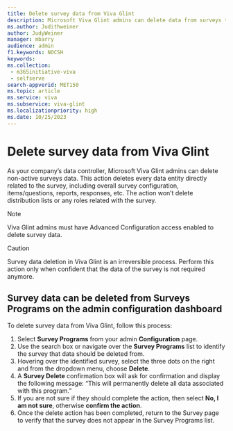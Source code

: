 ```yaml
---
title: Delete survey data from Viva Glint
description: Microsoft Viva Glint admins can delete data from surveys that are no longer active. . 
ms.author: Judithweiner
author: JudyWeiner
manager: mbarry
audience: admin
f1.keywords: NOCSH
keywords: 
ms.collection: 
 - m365initiative-viva
 - selfserve
search-appverid: MET150
ms.topic: article
ms.service: viva
ms.subservice: viva-glint
ms.localizationpriority: high 
ms.date: 10/25/2023
---
```


# Delete survey data from Viva Glint

As your company’s data controller, Microsoft Viva Glint admins can delete non-active surveys data. This action deletes every data entity directly related to the survey, including overall survey configuration, items/questions, reports, responses, etc.
The action won’t delete distribution lists or any roles related with the survey. 

> [!NOTE]
> Viva Glint admins must have Advanced Configuration access enabled to delete survey data.

> [!CAUTION]
> Survey data deletion in Viva Glint is an irreversible process. Perform this action only when confident that the data of the survey is not required anymore. 

## Survey data can be deleted from Surveys Programs on the admin configuration dashboard 
To delete survey data from Viva Glint, follow this process:

1.	Select **Survey Programs** from your admin **Configuration** page. 
1.	Use the search box or navigate over the **Survey Programs** list to identify the survey that data should be deleted from. 
1.	Hovering over the identified survey, select the three dots on the right and from the dropdown menu, choose **Delete**.
1.	A **Survey Delete** confirmation box will ask for confirmation and display the following message: “This will permanently delete all data associated with this program.”
1.	If you are not sure if they should complete the action, then select **No, I am not sure**, otherwise **confirm the action**. 
1.	Once the delete action has been completed, return to the Survey page to verify that the survey does not appear in the Survey Programs list.


